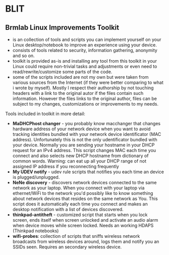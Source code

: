 # BLIT
## Brmlab Linux Improvements Toolkit

  * is an collection of tools and scripts you can implement yourself on your Linux desktop/notebook to improve an experience using your device.
  * consists of tools related to security, information gathering, anonymity and so on.
  * toolkit is provided as-is and installing any tool from this toolkit in your Linux could require non-trivial tasks and adjustments or even need to read/rewrite/customize some parts of the code.
  * some of the scripts included are not my own but were taken from various sources from the Internet (if they were better comparing to what i wrote by myself). Mostly I respect their authorship by not touching headers with a link to the original autor if the files contain such information. However the files links to the original author, files can be subject to my changes, customizations or improvements to my needs.

Tools included in toolkit in more detail:
  
* **MaDHCPhost changer** - you probably know macchanger that changes hardware address of your network device when you want to avoid tracking identities bundled with your network device identificator (MAC address). Unfortunately this is not the only udentificator bundled with your device. Normally you are sending your hostname in your DHCP request for an IPv4 address. This script changes MAC each time you connect and also selects new DHCP hostname from dictionary of common words. Warning: can eat up all your DHCP range of not assigned IP address if you reconnecting frequently
* **My UDEV notify** - udev rule scripts that notifies you each time an device is plugged/unplugged.
* **NeNe discovery** - discovers network devices connected to the same network as your laptop. When you connect with your laptop via ethernet/WiFi to the network you'd possibly like to know something about network devices that resides on the same network as You. This script does it automatically each time you connect and makes an desktop notification with a list of devices discovered.
* **thinkpad-antitheft** - customized script that starts when you lock screen, ends itself when screen unlocked and activate an audio alarm when device moves while screen locked. Needs an working HDAPS (Thinkpad notebooks)
* **wifi-probes**: collection of scripts that sniffs wireless network broadcasts from wireless devices around, logs them and notify you an SSIDs seen. Requires an secondary wireless device.
